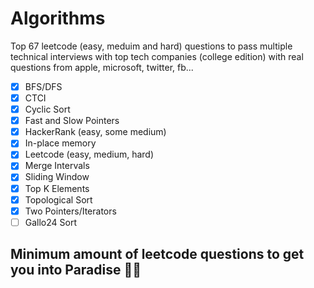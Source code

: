 # Algorithms
Top 67 leetcode (easy, meduim and hard) questions to pass multiple technical interviews with top tech companies (college edition) with real questions from apple, microsoft, twitter, fb...
- [x] BFS/DFS
- [x] CTCI
- [x] Cyclic Sort
- [x] Fast and Slow Pointers
- [x] HackerRank (easy, some medium)
- [x] In-place memory
- [x] Leetcode (easy, medium, hard)
- [x] Merge Intervals
- [x] Sliding Window
- [x] Top K Elements
- [x] Topological Sort
- [x] Two Pointers/Iterators
- [ ] Gallo24 Sort

## Minimum amount of leetcode questions to get you into Paradise 🌴🍹
